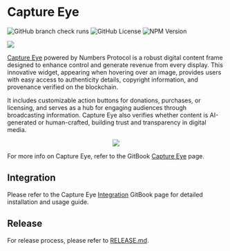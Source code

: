 # Capture Eye

![GitHub branch check runs](https://img.shields.io/github/check-runs/numbersprotocol/capture-eye/main)
![GitHub License](https://img.shields.io/github/license/numbersprotocol/capture-eye)
![NPM Version](https://img.shields.io/npm/v/%40numbersprotocol%2Fcapture-eye)

[![](https://data.jsdelivr.com/v1/package/npm/@numbersprotocol/capture-eye/badge?style=rounded)](https://www.jsdelivr.com/package/npm/@numbersprotocol/capture-eye)

[Capture Eye](https://docs.captureapp.xyz/capture-eye) powered by Numbers Protocol is a robust digital content frame designed to enhance control and generate revenue from every display. This innovative widget, appearing when hovering over an image, provides users with easy access to authenticity details, copyright information, and provenance verified on the blockchain. 

It includes customizable action buttons for donations, purchases, or licensing, and serves as a hub for engaging audiences through broadcasting information. Capture Eye also verifies whether content is AI-generated or human-crafted, building trust and transparency in digital media.

<p align="center"><img src="https://static-cdn.numbersprotocol.io/capture-eye/overview.webp" /></p>

For more info on Capture Eye, refer to the GitBook [Capture Eye](https://docs.captureapp.xyz/capture-eye) page.

## Integration

Please refer to the Capture Eye [Integration](https://docs.captureapp.xyz/capture-eye/installation-and-integration) GitBook page for detailed installation and usage guide.

## Release

For release process, please refer to [RELEASE.md](RELEASE.md).
